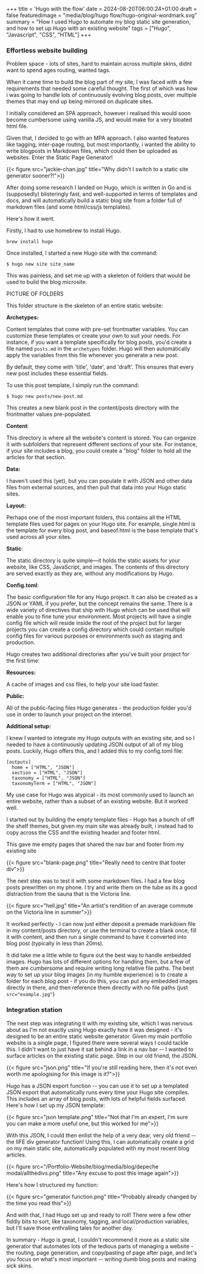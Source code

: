 +++
title = 'Hugo with the flow'
date = 2024-08-20T06:00:24+01:00
draft = false
featuredimage = "media/blog/hugo flow/hugo-original-wordmark.svg"
summary = "How I used Hugo to automate my blog static site generation, and how to set up Hugo with an existing website"
tags = ["Hugo", "Javascript", "CSS", "HTML"]
+++

### Effortless website building

Problem space - lots of sites, hard to maintain across multiple skins, didnt want to spend ages routing, wanted tags.  

When it came time to build the blog part of my site, I was faced with a few requirements that needed some careful thought. The first of which was how i was going to handle lots of continuously evolving blog posts, over multiple themes that may end up being mirrored on duplicate sites.  

I initially considered an SPA approach, however i realised this would soon become cumbersome using vanilla JS, and would make for a very bloated html file.  

Given that, I decided to go with an MPA approach. I also wanted features like tagging, inter-page routing, but most importantly, i wanted the ability to write blogposts in Markdown files, which could then be uploaded as websites.  Enter the Static Page Generator!  

{{< figure src="jackie-chan.jpg" title="Why didn't I switch to a static site generator sooner?!">}}

After doing some research I landed on Hugo, which is written in Go and is (supposedly) blisteringly fast, and well-supported in terms of templates and docs, and will automatically build a static blog site from a folder full of markdown files (and some html/css/js templates).  

Here's how it went.  

Firstly, I had to use homebrew to install Hugo.  

```
brew install hugo
```

Once installed, I started a new Hugo site with the command:

```
$ hugo new site site_name
```

This was painless, and set me up with a skeleton of folders that would be used to build the blog microsite.

PICTURE OF FOLDERS  

This folder structure is the skeleton of an entire static website:

**Archetypes:**

Content templates that come with pre-set frontmatter variables. You can customize these templates or create your own to suit your needs. For instance, if you want a template specifically for blog posts, you'd create a file named `posts.md` in the `archetypes` folder. Hugo will then automatically apply the variables from this file whenever you generate a new post.

By default, they come with 'title', 'date', and 'draft'. This ensures that every new post includes these essential fields.

To use this post template, I simply run the command:

```
$ hugo new posts/new-post.md
```

This creates a new blank post in the content/posts directory with the frontmatter values pre-populated.

**Content**: 

This directory is where all the website's content is stored. You can organize it with subfolders that represent different sections of your site. For instance, if your site includes a blog, you could create a "blog" folder to hold all the articles for that section.

**Data:**

I haven't used this (yet), but you can populate it with JSON and other data files from external sources, and then pull that data into your Hugo static sites.

**Layout:**

Perhaps one of the most important folders, this contains all the HTML template files used for pages on your Hugo site. For example, single.html is the template for every blog post, and baseof.html is the base template that's used across all your sites. 

**Static**: 

The static directory is quite simple—it holds the static assets for your website, like CSS, JavaScript, and images. The contents of this directory are served exactly as they are, without any modifications by Hugo.

**Config.toml**: 

The basic configuration file for any Hugo project. It can also be created as a JSON or YAML if you prefer, but the concept remains the same. There is a wide variety of directives that ship with Hugo which can be used that will enable you to fine tune your environment. Most projects will have a single config file which will reside inside the root of the project but for larger projects you can create a config directory which could contain multiple config files for various purposes or environments such as staging and production.

Hugo creates two additional directories after you've built your project for the first time:

**Resources:**

A cache of images and css files, to help your site load faster.

**Public:**

All of the public-facing files Hugo generates - the production folder you'd use in order to launch your project on the internet.

**Additional setup:**

I knew I wanted to integrate my Hugo outputs with an existing site, and so I needed to have a continuously updating JSON output of all of my blog posts. Luckily, Hugo offers this, and I added this to my config.toml file:

```
[outputs]
  home = ["HTML", "JSON"]
  section = ["HTML", "JSON"]
  taxonomy = ["HTML", "JSON"]
  taxonomyTerm = ["HTML", "JSON"]
```

My use case for Hugo was atypical - its most commonly used to launch an entire website, rather than a subset of an existing website. But it worked well.  

I started out by building the empty template files - Hugo has a bunch of off the shelf themes, but given my main site was already built, i instead had to copy across the CSS and the existing header and footer html.  

This gave me empty pages that shared the nav bar and footer from my existing site  

{{< figure src="blank-page.png" title="Really need to centre that footer div">}}

The next step was to test it with some markdown files. I had a few blog posts prewritten on my phone. I try and write them on the tube as its a good distraction from the sauna that is the Victoria line.

{{< figure src="hell.jpg" title="An artist's rendition of an average commute on the Victoria line in summer">}}

It worked perfectly - I can now just either deposit a premade markdown file in my content/posts directory, or use the terminal to create a blank once, fill it with content, and then run a single command to have it converted into blog post (typically in less than 20ms).

It did take me a little while to figure out the best way to handle embedded images. Hugo has lots of different options for handling them, but a few of them are cumbersome and require writing long relative file paths. The best way to set up your blog images (in my humble experience) is to create a folder for each blog post - if you do this, you can put any embedded images directly in there, and then reference them directly with no file paths (just `src="example.jpg"`)

### Integration station

The next step was integrating it with my existing site, which I was nervous about as I'm not exactly using Hugo exactly how it was designed - it's designed to be an entire static website generator. Given my main portfolio website is a single page, I figured there were several ways I could tackle this. I didn't want to just have it sat behind a link in a nav bar -- I wanted to surface articles on the existing static page. Step in our old friend, the JSON.

{{< figure src="json.png" title="If you're still reading here, then it's not even worth me apologising for this image is it?">}}

Hugo has a JSON export function -- you can use it to set up a templated JSON export that automatically runs every time your Hugo site compiles. This includes an array of blog posts, with lots of helpful fields surfaced. Here's how I set up my JSON template:

{{< figure src="json template.png" title="Not that I'm an expert, I'm sure you can make a more useful one, but this worked for me">}}

With this JSON, I could then enlist the help of a very dear, very old friend -- the IIFE div generator function! Using this, I can automatically create a grid on my main static site, automatically populated with my most recent blog articles. 

{{< figure src="/Portfolio-Website/blog/media/blog/depeche modal/allthedivs.png" title="Any excuse to post this image again">}}

Here's how I structured my function:

{{< figure src="generator function.png" title="Probably already changed by the time you read this">}}

And with that, I had Hugo set up and ready to roll! There were a few other fiddly bits to sort, like taxonomy, tagging, and local/production variables, but I'll save those enthralling tales for another day.

In summary - Hugo is great, I couldn't recommend it more as a static site generator that automates lots of the tedious parts of managing a website - the routing, page generation, and copy/pasting of page after page, and let's you focus on what's most important -- writing dumb blog posts and making sick skins.
